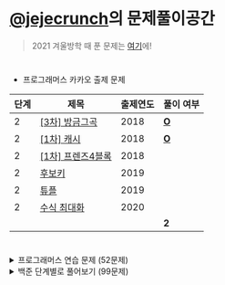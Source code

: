 # [@jejecrunch](https://github.com/jejecrunch)의 문제풀이공간

> 2021 겨울방학 때 푼 문제는 [여기](https://github.com/jejecrunch/2021-winter-kakao/blob/main/jejecrunch)에!

#

-   프로그래머스 카카오 출제 문제

| 단계 | 제목                                                                          | 출제연도 | 풀이 여부                                                                               |
| ---- | ----------------------------------------------------------------------------- | -------- | --------------------------------------------------------------------------------------- |
| 2    | [[3차] 방금그곡](https://programmers.co.kr/learn/courses/30/lessons/17684)    | 2018     | [**O**](https://github.com/jejecrunch/2022/blob/main/jejecrunch/programmers/17684.java) |
| 2    | [[1차] 캐시](https://programmers.co.kr/learn/courses/30/lessons/17680)        | 2018     | [**O**](https://github.com/jejecrunch/2022/blob/main/jejecrunch/programmers/17680.java) |
| 2    | [[1차] 프렌즈4블록](https://programmers.co.kr/learn/courses/30/lessons/17684) | 2018     |                                                                                         |
| 2    | [후보키](https://programmers.co.kr/learn/courses/30/lessons/17684)            | 2019     |                                                                                         |
| 2    | [튜플](https://programmers.co.kr/learn/courses/30/lessons/17684)              | 2019     |                                                                                         |
| 2    | [수식 최대화](https://programmers.co.kr/learn/courses/30/lessons/17684)       | 2020     |                                                                                         |
|      |                                                                               |          | **2**                                                                                   |

#

<details>
<summary>프로그래머스 연습 문제 (52문제)</summary>
<div markdown="1">

| 카테고리 | 제목                                                                                     | 풀이 여부                                                                                                   |
| -------- | ---------------------------------------------------------------------------------------- | ----------------------------------------------------------------------------------------------------------- |
|          | [직사각형 별찍기](https://programmers.co.kr/learn/courses/30/lessons/12969)              | [**O**](https://github.com/jejecrunch/2022/blob/main/jejecrunch/programmers/javascript/12969.js)            |
|          | [x만큼 간격이 있는 n개의 숫자](https://programmers.co.kr/learn/courses/30/lessons/12954) | [**O**](https://github.com/jejecrunch/2022/blob/main/jejecrunch/programmers/javascript/12954.js)            |
|          | [행렬의 덧셈](https://programmers.co.kr/learn/courses/30/lessons/12950)                  | [**O**](https://github.com/jejecrunch/2022/blob/main/jejecrunch/programmers/javascript/12950.java)          |
|          | [핸드폰 번호 가리기](https://programmers.co.kr/learn/courses/30/lessons/12948)           | [**O**](https://github.com/jejecrunch/2022/blob/main/jejecrunch/programmers/javascript/12948.js)            |
|          | [하샤드 수](https://programmers.co.kr/learn/courses/30/lessons/12947)                    | [**O**](https://github.com/jejecrunch/2022/blob/main/jejecrunch/programmers/javascript/12947.js)            |
|          | [평균 구하기](https://programmers.co.kr/learn/courses/30/lessons/12944)                  | [**O**](https://github.com/jejecrunch/2022/blob/main/jejecrunch/programmers/javascript/12944.js)            |
|          | [콜라츠 추측](https://programmers.co.kr/learn/courses/30/lessons/12943)                  | [**O**](https://github.com/jejecrunch/2022/blob/main/jejecrunch/programmers/javascript/12943.js)            |
|          | [최대공약수와 최소공배수](https://programmers.co.kr/learn/courses/30/lessons/12940)      | [**O**](https://github.com/jejecrunch/2022/blob/main/jejecrunch/programmers/javascript/12940.js)            |
|          | [짝수와 홀수](https://programmers.co.kr/learn/courses/30/lessons/12937)                  | [**O**](https://github.com/jejecrunch/2022/blob/main/jejecrunch/programmers/javascript/12937.js)            |
|          | [제일 작은 수 제거하기](https://programmers.co.kr/learn/courses/30/lessons/12935)        | [**O**](https://github.com/jejecrunch/2022/blob/main/jejecrunch/programmers/javascript/12935.js)            |
|          | [정수 제곱근 판별](https://programmers.co.kr/learn/courses/30/lessons/12934)             | [**O**](https://github.com/jejecrunch/2022/blob/main/jejecrunch/programmers/javascript/12934.js)            |
|          | [정수 내림차순으로 배치하기](https://programmers.co.kr/learn/courses/30/lessons/12933)   | [**O**](https://github.com/jejecrunch/2022/blob/main/jejecrunch/programmers/javascript/12933.js)            |
|          | [자연수 뒤집어 배열로 만들기](https://programmers.co.kr/learn/courses/30/lessons/12932)  | [**O**](https://github.com/jejecrunch/2022/blob/main/jejecrunch/programmers/javascript/12932.js)            |
|          | [자릿수 더하기](https://programmers.co.kr/learn/courses/30/lessons/12931)                | [**O**](https://github.com/jejecrunch/2022/blob/main/jejecrunch/programmers/javascript/12931.js)            |
|          | [이상한 문자 만들기](https://programmers.co.kr/learn/courses/30/lessons/12930)           | [**O**](https://github.com/jejecrunch/2022/blob/main/jejecrunch/programmers/javascript/12930.js)            |
|          | [약수의 합](https://programmers.co.kr/learn/courses/30/lessons/12928)                    | [**O**](https://github.com/jejecrunch/2022/blob/main/jejecrunch/programmers/javascript/12928.js)            |
|          | [시저 암호](https://programmers.co.kr/learn/courses/30/lessons/12926)                    | [**O**](https://github.com/jejecrunch/2022/blob/main/jejecrunch/programmers/javascript/12926.js)            |
|          | [문자열을 정수로 바꾸기](https://programmers.co.kr/learn/courses/30/lessons/12925)       | [**O**](https://github.com/jejecrunch/2022/blob/main/jejecrunch/programmers/javascript/javascript/12925.js) |
|          | [수박수박수박수박수박수?](https://programmers.co.kr/learn/courses/30/lessons/12922)      | [**O**](https://github.com/jejecrunch/2022/blob/main/jejecrunch/programmers/javascript/javascript/12922.js) |
|          | [소수 찾기](https://programmers.co.kr/learn/courses/30/lessons/12921)                    | [**O**](https://github.com/jejecrunch/2022/blob/main/jejecrunch/programmers/javascript/12921.js)            |
|          | [서울에서 김서방 찾기](https://programmers.co.kr/learn/courses/30/lessons/12919)         | [**O**](https://github.com/jejecrunch/2022/blob/main/jejecrunch/programmers/javascript/12919.js)            |
|          | [문자열 다루기 기본](https://programmers.co.kr/learn/courses/30/lessons/12918)           | [**O**](https://github.com/jejecrunch/2022/blob/main/jejecrunch/programmers/javascript/12918.js)            |
|          | [문자열 내림차순으로 배치하기](https://programmers.co.kr/learn/courses/30/lessons/12917) | [**O**](https://github.com/jejecrunch/2022/blob/main/jejecrunch/programmers/javascript/12917.js)            |
|          | [문자열 내 p와 y의 개수](https://programmers.co.kr/learn/courses/30/lessons/12916)       | [**O**](https://github.com/jejecrunch/2022/blob/main/jejecrunch/programmers/javascript/12916.js)            |
|          | [문자열 내 마음대로 정렬하기](https://programmers.co.kr/learn/courses/30/lessons/12915)  | [**O**](https://github.com/jejecrunch/2022/blob/main/jejecrunch/programmers/javascript/12915.js)            |
|          | [두 정수 사이의 합](https://programmers.co.kr/learn/courses/30/lessons/12912)            | [**O**](https://github.com/jejecrunch/2022/blob/main/jejecrunch/programmers/javascript/12912.js)            |
|          | [나누어 떨어지는 숫자 배열](https://programmers.co.kr/learn/courses/30/lessons/12910)    | [**O**](https://github.com/jejecrunch/2022/blob/main/jejecrunch/programmers/javascript/12910.js)            |
|          | [같은 숫자는 싫어](https://programmers.co.kr/learn/courses/30/lessons/12906)             | [**O**](https://github.com/jejecrunch/2022/blob/main/jejecrunch/programmers/javascript/12906.js)            |
|          | [가운데 글자 가져오기](https://programmers.co.kr/learn/courses/30/lessons/12903)         | [**O**](https://github.com/jejecrunch/2022/blob/main/jejecrunch/programmers/javascript/12903.js)            |
|          | [부족한 금액 계산하기](https://programmers.co.kr/learn/courses/30/lessons/82612)         | [**O**](https://github.com/jejecrunch/2022/blob/main/jejecrunch/programmers/javascript/82612.js)            |
|          | [나머지가 1이 되는 수 찾기](https://programmers.co.kr/learn/courses/30/lessons/87389)    | [**O**](https://github.com/jejecrunch/2022/blob/main/jejecrunch/programmers/javascript/87389.js)            |
|          | [최소직사각형](https://programmers.co.kr/learn/courses/30/lessons/86491)                 | [**O**](https://github.com/jejecrunch/2022/blob/main/jejecrunch/programmers/javascript/86491.js)            |
|          | [2016년](https://programmers.co.kr/learn/courses/30/lessons/12901)                       | [**O**](https://github.com/jejecrunch/2022/blob/main/jejecrunch/programmers/javascript/12901.js)            |
|          | [예산](https://programmers.co.kr/learn/courses/30/lessons/12982)                         | [**O**](https://github.com/jejecrunch/2022/blob/main/jejecrunch/programmers/javascript/12982.js)            |
|          | [두 개 뽑아서 더하기](https://programmers.co.kr/learn/courses/30/lessons/68644)          | [**O**](https://github.com/jejecrunch/2022/blob/main/jejecrunch/programmers/javascript/68644.js)            |
|          | [3진법 뒤집기](https://programmers.co.kr/learn/courses/30/lessons/68935)                 | [**O**](https://github.com/jejecrunch/2022/blob/main/jejecrunch/programmers/javascript/68935.js)            |
|          | [약수의 개수와 덧셈](https://programmers.co.kr/learn/courses/30/lessons/77884)           | [**O**](https://github.com/jejecrunch/2022/blob/main/jejecrunch/programmers/javascript/77884.js)            |
|          | [체육복](https://programmers.co.kr/learn/courses/30/lessons/42862)                       | [**O**](https://github.com/jejecrunch/2022/blob/main/jejecrunch/programmers/javascript/42862.js)            |
|          | [모의고사](https://programmers.co.kr/learn/courses/30/lessons/42840)                     | [**O**](https://github.com/jejecrunch/2022/blob/main/jejecrunch/programmers/javascript/42840.js)            |
|          | [K번째수](https://programmers.co.kr/learn/courses/30/lessons/42748)                      | [**O**](https://github.com/jejecrunch/2022/blob/main/jejecrunch/programmers/javascript/42748.js)            |
|          | [완주하지 못한 선수](https://programmers.co.kr/learn/courses/30/lessons/42576)           | [**O**](https://github.com/jejecrunch/2022/blob/main/jejecrunch/programmers/javascript/42576.js)            |
|          | [소수 만들기](https://programmers.co.kr/learn/courses/30/lessons/12977)                  | [**O**](https://github.com/jejecrunch/2022/blob/main/jejecrunch/programmers/javascript/12977.js)            |
|          | [내적](https://programmers.co.kr/learn/courses/30/lessons/70128)                         | [**O**](https://github.com/jejecrunch/2022/blob/main/jejecrunch/programmers/javascript/70128.js)            |
|          | [음양 더하기](https://programmers.co.kr/learn/courses/30/lessons/76501)                  | [**O**](https://github.com/jejecrunch/2022/blob/main/jejecrunch/programmers/javascript/76501.js)            |
|          | [없는 숫자 더하기](https://programmers.co.kr/learn/courses/30/lessons/86051)             | [**O**](https://github.com/jejecrunch/2022/blob/main/jejecrunch/programmers/javascript/86051.js)            |
|          | [로또의 최고 순위와 최저 순위](https://programmers.co.kr/learn/courses/30/lessons/77484) | [**O**](https://github.com/jejecrunch/2022/blob/main/jejecrunch/programmers/javascript/77484.js)            |
|          | [줄 서는 방법](https://programmers.co.kr/learn/courses/30/lessons/12936)                 | [**O**](https://github.com/jejecrunch/2022/blob/main/jejecrunch/programmers/12936.java)                     |
|          | [야근 지수](https://programmers.co.kr/learn/courses/30/lessons/12927)                    | [**O**](https://github.com/jejecrunch/2022/blob/main/jejecrunch/programmers/12927.java)                     |
|          | [멀리 뛰기](https://programmers.co.kr/learn/courses/30/lessons/12914)                    | [**O**](https://github.com/jejecrunch/2022/blob/main/jejecrunch/programmers/12914.java)                     |
|          | [이중 우선순위 큐](https://programmers.co.kr/learn/courses/30/lessons/42628)             | [**O**](https://github.com/jejecrunch/2022/blob/main/jejecrunch/programmers/42628.java)                     |
|          | [2 x n 타일링](https://programmers.co.kr/learn/courses/30/lessons/12900)                 | [**O**](https://github.com/jejecrunch/2022/blob/main/jejecrunch/programmers/12900.java)                     |
| 힙       | [더 맵게](https://programmers.co.kr/learn/courses/30/lessons/42626)                      | [**O**](https://github.com/jejecrunch/2022/blob/main/jejecrunch/programmers/42626.java)                     |

</div>
</details>

<details>
<summary>백준 단계별로 풀어보기 (99문제)</summary>
<div markdown="1">

| 카테고리 | 제목                                                                            | 풀이 여부                                                                                                      |
| -------- | ------------------------------------------------------------------------------- | -------------------------------------------------------------------------------------------------------------- |
|          | [엄청난 부자2](https://www.acmicpc.net/problem/1271)                            | [**O**](https://github.com/jejecrunch/2022/blob/main/jejecrunch/BAEKJOON/SuperRich2_1271.java)                 |
|          | [16진수](https://www.acmicpc.net/problem/1550)                                  | [**O**](https://github.com/jejecrunch/2022/blob/main/jejecrunch/BAEKJOON/Hexadecimal_1550.java)                |
|          | [긴자리 계산](https://www.acmicpc.net/problem/2338)                             | [**O**](https://github.com/jejecrunch/2022/blob/main/jejecrunch/BAEKJOON/LongDigitClaculation_2338.java)       |
|          | [검증수](https://www.acmicpc.net/problem/2475)                                  | [**O**](https://github.com/jejecrunch/2022/blob/main/jejecrunch/BAEKJOON/NumberOfVerifications_2475.java)      |
|          | [파티가 끝나고 난 뒤](https://www.acmicpc.net/problem/2845)                     | [**O**](https://github.com/jejecrunch/2022/blob/main/jejecrunch/BAEKJOON/AfterParty_2845.java)                 |
|          | [저작권](https://www.acmicpc.net/problem/2914)                                  | [**O**](https://github.com/jejecrunch/2022/blob/main/jejecrunch/BAEKJOON/Copyright_2914.java)                  |
|          | [킹, 퀸, 룩, 비숍, 나이트, 폰](https://www.acmicpc.net/problem/3003)            | [**O**](https://github.com/jejecrunch/2022/blob/main/jejecrunch/BAEKJOON/KQLBNP_3003.java)                     |
|          | [R2](https://www.acmicpc.net/problem/3046)                                      | [**O**](https://github.com/jejecrunch/2022/blob/main/jejecrunch/BAEKJOON/R2_3046.java)                         |
|          | [웰컴](https://www.acmicpc.net/problem/5337)                                    | [**O**](https://github.com/jejecrunch/2022/blob/main/jejecrunch/BAEKJOON/Welcome_5337.java)                    |
|          | [마이크로소프트 로고](https://www.acmicpc.net/problem/5338)                     | [**O**](https://github.com/jejecrunch/2022/blob/main/jejecrunch/BAEKJOON/MicrosoftLogo_5338.java)              |
|          | [콜센터](https://www.acmicpc.net/problem/5339)                                  | [**O**](https://github.com/jejecrunch/2022/blob/main/jejecrunch/BAEKJOON/CallCenter_5339.java)                 |
|          | [카드 게임](https://www.acmicpc.net/problem/5522)                               | [**O**](https://github.com/jejecrunch/2022/blob/main/jejecrunch/BAEKJOON/CardGame_5522.java)                   |
|          | [심부름 가는 길](https://www.acmicpc.net/problem/5554)                          | [**O**](https://github.com/jejecrunch/2022/blob/main/jejecrunch/BAEKJOON/Errand_5554.java)                     |
|          | [Next in line](https://www.acmicpc.net/problem/6749)                            | [**O**](https://github.com/jejecrunch/2022/blob/main/jejecrunch/BAEKJOON/NextInLine_6749.java)                 |
|          | [Plane](https://www.acmicpc.net/problem/8370)                                   | [**O**](https://github.com/jejecrunch/2022/blob/main/jejecrunch/BAEKJOON/Plane_8370.java)                      |
|          | [Julka](https://www.acmicpc.net/problem/8437)                                   | [**O**](https://github.com/jejecrunch/2022/blob/main/jejecrunch/BAEKJOON/Julka_8437.java)                      |
|          | [Zadanie próbne 2](https://www.acmicpc.net/problem/8871)                        | [**O**](https://github.com/jejecrunch/2022/blob/main/jejecrunch/BAEKJOON/ZadanieProbne2_8871.java)             |
|          | [스타워즈 로고](https://www.acmicpc.net/problem/9653)                           | [**O**](https://github.com/jejecrunch/2022/blob/main/jejecrunch/BAEKJOON/StarwarsLogo_9653.java)               |
|          | [나부 함대 데이터](https://www.acmicpc.net/problem/9654)                        | [**O**](https://github.com/jejecrunch/2022/blob/main/jejecrunch/BAEKJOON/NabuPlanet_9654.java)                 |
|          | [NFC West vs North](https://www.acmicpc.net/problem/10170)                      | [**O**](https://github.com/jejecrunch/2022/blob/main/jejecrunch/BAEKJOON/NFCWestvsNorth_10170.java)            |
|          | [오늘 날짜](https://www.acmicpc.net/problem/10699)                              | [**O**](https://github.com/jejecrunch/2022/blob/main/jejecrunch/BAEKJOON/Today_10699.java)                     |
|          | [한글 2](https://www.acmicpc.net/problem/11283)                                 | [**O**](https://github.com/jejecrunch/2022/blob/main/jejecrunch/BAEKJOON/Hangul2_11283.java)                   |
|          | [꼬마 정민](https://www.acmicpc.net/problem/11382)                              | [**O**](https://github.com/jejecrunch/2022/blob/main/jejecrunch/BAEKJOON/BoyJM_11382.java)                     |
|          | [고려대는 사랑입니다](https://www.acmicpc.net/problem/11942)                    | [**O**](https://github.com/jejecrunch/2022/blob/main/jejecrunch/BAEKJOON/KUniv_11942.java)                     |
|          | [큰 수 곱셈](https://www.acmicpc.net/problem/13277)                             | [**O**](https://github.com/jejecrunch/2022/blob/main/jejecrunch/BAEKJOON/BigNumberBy_13277.java)               |
|          | [와이버스 부릉부릉](https://www.acmicpc.net/problem/14645)                      | [**O**](https://github.com/jejecrunch/2022/blob/main/jejecrunch/BAEKJOON/YBus_14645.java)                      |
|          | [나는 행복합니다~](https://www.acmicpc.net/problem/14652)                       | [**O**](https://github.com/jejecrunch/2022/blob/main/jejecrunch/BAEKJOON/IamHappy_14652.java)                  |
|          | [큰 수 (BIG)](https://www.acmicpc.net/problem/14928)                            | [**O**](https://github.com/jejecrunch/2022/blob/main/jejecrunch/BAEKJOON/BigNumber_14928_.java)                |
|          | [Vera and Outfits](https://www.acmicpc.net/problem/15439)                       | [**O**](https://github.com/jejecrunch/2022/blob/main/jejecrunch/BAEKJOON/VeraAndOutfits_15439.java)            |
|          | [조별과제를 하려는데 조장이 사라졌다](https://www.acmicpc.net/problem/15727)    | [**O**](https://github.com/jejecrunch/2022/blob/main/jejecrunch/BAEKJOON/DisapearLeader_15727.java)            |
|          | [나는 누구인가](https://www.acmicpc.net/problem/15733)                          | [**O**](https://github.com/jejecrunch/2022/blob/main/jejecrunch/BAEKJOON/WhoAmI_15733.java)                    |
|          | [A+B - 9](https://www.acmicpc.net/problem/15740)                                | [**O**](https://github.com/jejecrunch/2022/blob/main/jejecrunch/BAEKJOON/APlusB9_15740.java)                   |
|          | [수학은 체육과목 입니다](https://www.acmicpc.net/problem/15894)                 | [**O**](https://github.com/jejecrunch/2022/blob/main/jejecrunch/BAEKJOON/MathIsSports_15894.java)              |
|          | [새로운 시작](https://www.acmicpc.net/problem/15962)                            | [**O**](https://github.com/jejecrunch/2022/blob/main/jejecrunch/BAEKJOON/NewStart_15962.java)                  |
|          | [이상한 기호](https://www.acmicpc.net/problem/15964)                            | [**O**](https://github.com/jejecrunch/2022/blob/main/jejecrunch/BAEKJOON/StrangeEmoji_15964.java)              |
|          | [오늘의 날짜는?](https://www.acmicpc.net/problem/16170)                         | [**O**](https://github.com/jejecrunch/2022/blob/main/jejecrunch/BAEKJOON/TodayDate_161700.java)                |
|          | [홍익대학교](https://www.acmicpc.net/problem/16394)                             | [**O**](https://github.com/jejecrunch/2022/blob/main/jejecrunch/BAEKJOON/HongikUniv_16394.java)                |
|          | [제리와 톰](https://www.acmicpc.net/problem/16430)                              | [**O**](https://github.com/jejecrunch/2022/blob/main/jejecrunch/BAEKJOON/JerryAndTom_16430.java)               |
|          | [달달함이 넘쳐흘러](https://www.acmicpc.net/problem/17256)                      | [**O**](https://github.com/jejecrunch/2022/blob/main/jejecrunch/BAEKJOON/MuchSweet_17256.java)                 |
|          | [엔드게임 스포일러](https://www.acmicpc.net/problem/17295)                      | [**O**](https://github.com/jejecrunch/2022/blob/main/jejecrunch/BAEKJOON/EndgameSpoiler_17295.java)            |
|          | [스타후르츠](https://www.acmicpc.net/problem/17496)                             | [**O**](https://github.com/jejecrunch/2022/blob/main/jejecrunch/BAEKJOON/StarFruits_17496.java)                |
|          | [Арифметическая магия](https://www.acmicpc.net/problem/18906)                   | [**O**](https://github.com/jejecrunch/2022/blob/main/jejecrunch/BAEKJOON/Artithmetic_18096.java)               |
|          | [Rats](https://www.acmicpc.net/problem/18301)                                   | [**O**](https://github.com/jejecrunch/2022/blob/main/jejecrunch/BAEKJOON/Rats_18301.java)                      |
|          | [Site Score](https://www.acmicpc.net/problem/20254)                             | [**O**](https://github.com/jejecrunch/2022/blob/main/jejecrunch/BAEKJOON/SiteScore_20254.java)                 |
|          | [세금](https://www.acmicpc.net/problem/20492)                                   | [**O**](https://github.com/jejecrunch/2022/blob/main/jejecrunch/BAEKJOON/Tax_20492.java)                       |
|          | [Bottle Return](https://www.acmicpc.net/problem/21300)                          | [**O**](https://github.com/jejecrunch/2022/blob/main/jejecrunch/BAEKJOON/BottleReturn_21300.java)              |
|          | [Multiply](https://www.acmicpc.net/problem/22193)                               | [**O**](https://github.com/jejecrunch/2022/blob/main/jejecrunch/BAEKJOON/Multyply_22193.java)                  |
|          | [The World Responds](https://www.acmicpc.net/problem/23234)                     | [**O**](https://github.com/jejecrunch/2022/blob/main/jejecrunch/BAEKJOON/TheWorldResponds_23234.java)          |
|          | [余り (Remainder)](https://www.acmicpc.net/problem/24078)                       | [**O**](https://github.com/jejecrunch/2022/blob/main/jejecrunch/BAEKJOON/Amari_24078.java)                     |
|          | [立方体 (Cube)](https://www.acmicpc.net/problem/24082)                          | [**O**](https://github.com/jejecrunch/2022/blob/main/jejecrunch/BAEKJOON/Riltupoutai_24082.java)               |
|          | [身長 (Height)](https://www.acmicpc.net/problem/24086)                          | [**O**](https://github.com/jejecrunch/2022/blob/main/jejecrunch/BAEKJOON/Shinchou_24086.java)                  |
|          | [Affischutskicket](https://www.acmicpc.net/problem/24183)                       | [**O**](https://github.com/jejecrunch/2022/blob/main/jejecrunch/BAEKJOON/Affischutskicket_24183.java)          |
|          | [Double Crypt 1](https://www.acmicpc.net/problem/24218)                         |                                                                                                                |
|          | [알고리즘 수업 - 알고리즘의 수행 시간 1](https://www.acmicpc.net/problem/24262) | [**O**](https://github.com/jejecrunch/2022/blob/main/jejecrunch/BAEKJOON/AlgorhythmTime1_24262.java)           |
|          | [РАВЕНСТВО](https://www.acmicpc.net/problem/24309)                              | [**O**](https://github.com/jejecrunch/2022/blob/main/jejecrunch/BAEKJOON/РАВЕНСТВО_24309.java)                 |
|          | [Cupcake Party](https://www.acmicpc.net/problem/24568)                          | [**O**](https://github.com/jejecrunch/2022/blob/main/jejecrunch/BAEKJOON/CupcakeParty_24568.java)              |
|          | [TV 크기](https://www.acmicpc.net/problem/1297)                                 | [**O**](https://github.com/jejecrunch/2022/blob/main/jejecrunch/BAEKJOON/TVSize_1297.java)                     |
|          | [사파리월드](https://www.acmicpc.net/problem/2420)                              | [**O**](https://github.com/jejecrunch/2022/blob/main/jejecrunch/BAEKJOON/Safariworld_2420.java)                |
|          | [인공지능 시계](https://www.acmicpc.net/problem/2530)                           | [**O**](https://github.com/jejecrunch/2022/blob/main/jejecrunch/BAEKJOON/AIClock_2530.java)                    |
|          | [세수정렬](https://www.acmicpc.net/problem/2752)                                | [**O**](https://github.com/jejecrunch/2022/blob/main/jejecrunch/BAEKJOON/ThreeNumbersSort_2752.java)           |
|          | [체스판 조각](https://www.acmicpc.net/problem/3004)                             | [**O**](https://github.com/jejecrunch/2022/blob/main/jejecrunch/BAEKJOON/PieceOfChess_3004.java)               |
|          | [AFC 윔블던](https://www.acmicpc.net/problem/4299)                              | [**O**](https://github.com/jejecrunch/2022/blob/main/jejecrunch/BAEKJOON/AFCWhimbledon_4299.java)              |
|          | [방학 숙제](https://www.acmicpc.net/problem/4299)                               | [**O**](https://github.com/jejecrunch/2022/blob/main/jejecrunch/BAEKJOON/VacationWork_4299.java)               |
|          | [상근날드](https://www.acmicpc.net/problem/5543)                                | [**O**](https://github.com/jejecrunch/2022/blob/main/jejecrunch/BAEKJOON/SGNard_5543.java)                     |
|          | [A/B - 2](https://www.acmicpc.net/problem/15792)                                | [**O**](https://github.com/jejecrunch/2022/blob/main/jejecrunch/BAEKJOON/ADivideB2_15792.java)                 |
|          | [타임 카드](https://www.acmicpc.net/problem/5575)                               | [**O**](https://github.com/jejecrunch/2022/blob/main/jejecrunch/BAEKJOON/TimeCard_5575.java)                   |
|          | [시험 점수](https://www.acmicpc.net/problem/5596)                               | [**O**](https://github.com/jejecrunch/2022/blob/main/jejecrunch/BAEKJOON/TestScore_5596.java)                  |
|          | [17배](https://www.acmicpc.net/problem/5893)                                    | [**O**](https://github.com/jejecrunch/2022/blob/main/jejecrunch/BAEKJOON/Multiply17_5893.java)                 |
|          | [Contest Timing](https://www.acmicpc.net/problem/5928)                          | [**O**](https://github.com/jejecrunch/2022/blob/main/jejecrunch/BAEKJOON/ContestTiming_5928.java)              |
|          | [Speed fines are not fine!](https://www.acmicpc.net/problem/6763)               | [**O**](https://github.com/jejecrunch/2022/blob/main/jejecrunch/BAEKJOON/SpeedFinesAreNotFine_6763.java)       |
|          | [Sounds fishy!](https://www.acmicpc.net/problem/6764)                           | [**O**](https://github.com/jejecrunch/2022/blob/main/jejecrunch/BAEKJOON/SoundsFishy_6764.java)                |
|          | [Which Alien?](https://www.acmicpc.net/problem/6778)                            | [**O**](https://github.com/jejecrunch/2022/blob/main/jejecrunch/BAEKJOON/WhichAlien_6778.java)                 |
|          | [ISBN](https://www.acmicpc.net/problem/6810)                                    | [**O**](https://github.com/jejecrunch/2022/blob/main/jejecrunch/BAEKJOON/ISBN_6810.java)                       |
|          | [Tabliczka](https://www.acmicpc.net/problem/8674)                               | [**O**](https://github.com/jejecrunch/2022/blob/main/jejecrunch/BAEKJOON/Tabliczka_8674.java)                  |
|          | [Koszykarz](https://www.acmicpc.net/problem/8710)                               | [**O**](https://github.com/jejecrunch/2022/blob/main/jejecrunch/BAEKJOON/Koszykarz_8710.java)                  |
|          | [Bałwanek](https://www.acmicpc.net/problem/8718)                                | [**O**](https://github.com/jejecrunch/2022/blob/main/jejecrunch/BAEKJOON/Balwanek_8718.java)                   |
|          | [Patyki](https://www.acmicpc.net/problem/8723)                                  | [**O**](https://github.com/jejecrunch/2022/blob/main/jejecrunch/BAEKJOON/Patyki_8723.java)                     |
|          | [삼각형 외우기](https://www.acmicpc.net/problem/10101)                          | [**O**](https://github.com/jejecrunch/2022/blob/main/jejecrunch/BAEKJOON/MemorizeTriangle_10101.java)          |
|          | [과자](https://www.acmicpc.net/problem/10156)                                   | [**O**](https://github.com/jejecrunch/2022/blob/main/jejecrunch/BAEKJOON/Snack_10156.java)                     |
|          | [전자레인지](https://www.acmicpc.net/problem/10162)                             | [**O**](https://github.com/jejecrunch/2022/blob/main/jejecrunch/BAEKJOON/Microwave.java)                       |
|          | [수도 요금](https://www.acmicpc.net/problem/10707)                              | [**O**](https://github.com/jejecrunch/2022/blob/main/jejecrunch/BAEKJOON/WaterBill_10707.java)                 |
|          | [특별한 날](https://www.acmicpc.net/problem/10768)                              | [**O**](https://github.com/jejecrunch/2022/blob/main/jejecrunch/BAEKJOON/SpecialDay_10768.java)                |
|          | [10부제](https://www.acmicpc.net/problem/10797)                                 | [**O**](https://github.com/jejecrunch/2022/blob/main/jejecrunch/BAEKJOON/TenSeido_10797.java)                  |
|          | [한글](https://www.acmicpc.net/problem/11282)                                   | [**O**](https://github.com/jejecrunch/2022/blob/main/jejecrunch/BAEKJOON/Hangul_11282.java)                    |
|          | [Identifying tea](https://www.acmicpc.net/problem/11549)                        | [**O**](https://github.com/jejecrunch/2022/blob/main/jejecrunch/BAEKJOON/IdentifyingTea_11549.java)            |
|          | [파일 옮기기](https://www.acmicpc.net/problem/11943)                            | [**O**](https://github.com/jejecrunch/2022/blob/main/jejecrunch/BAEKJOON/MoveFile_11943.java)                  |
|          | [과목선택](https://www.acmicpc.net/problem/11948)                               | [**O**](https://github.com/jejecrunch/2022/blob/main/jejecrunch/BAEKJOON/SelectSubject_11948.java)             |
|          | [Do Not Touch Anything](https://www.acmicpc.net/problem/13136)                  | [**O**](https://github.com/jejecrunch/2022/blob/main/jejecrunch/BAEKJOON/DoNotTouchAnything_13136.java)        |
|          | [Andando no tempo](https://www.acmicpc.net/problem/13580)                       | [**O**](https://github.com/jejecrunch/2022/blob/main/jejecrunch/BAEKJOON/AndandoNoTempo_13580.java)            |
|          | [Tri-du](https://www.acmicpc.net/problem/13580)                                 | [**O**](https://github.com/jejecrunch/2022/blob/main/jejecrunch/BAEKJOON/Tridu_13580.java)                     |
|          | [팀 나누기](https://www.acmicpc.net/problem/13866)                              | [**O**](https://github.com/jejecrunch/2022/blob/main/jejecrunch/BAEKJOON/SplitTeam_13866.java)                 |
|          | [Equality](https://www.acmicpc.net/problem/13985)                               | [**O**](https://github.com/jejecrunch/2022/blob/main/jejecrunch/BAEKJOON/Equality_13985.java)                  |
|          | [Tournament Selction](https://www.acmicpc.net/problem/14038)                    | [**O**](https://github.com/jejecrunch/2022/blob/main/jejecrunch/BAEKJOON/TournamentSelection_14038.java)       |
|          | [Gorivo](https://www.acmicpc.net/problem/14065)                                 | [**O**](https://github.com/jejecrunch/2022/blob/main/jejecrunch/BAEKJOON/Gorivo_14065.java)                    |
|          | [Square Pasture](https://www.acmicpc.net/problem/14173)                         | [**O**](https://github.com/jejecrunch/2022/blob/main/jejecrunch/BAEKJOON/SquarePasture_14173.java)             |
|          | [정육각형과 삼각형](https://www.acmicpc.net/problem/14264)                      | [**O**](https://github.com/jejecrunch/2022/blob/main/jejecrunch/BAEKJOON/RegularHexagonAndTriangle_14264.java) |
|          | [전자레인지](https://www.acmicpc.net/problem/14470)                             | [**O**](https://github.com/jejecrunch/2022/blob/main/jejecrunch/BAEKJOON/Microwave_14470.java)                 |
|          | [감정이입](https://www.acmicpc.net/problem/14623)                               | [**O**](https://github.com/jejecrunch/2022/blob/main/jejecrunch/BAEKJOON/Empathy_14623.java)                   |
|          | [폰 노이만과 파리](https://www.acmicpc.net/problem/14924)                       | [                                                                                                              |
|          | [FA](https://www.acmicpc.net/problem/14935)                                     |                                                                                                                |
|          | [Judging Moose](https://www.acmicpc.net/problem/15025)                          |                                                                                                                |
|          | [Máquina de café](https://www.acmicpc.net/problem/15051)                        |                                                                                                                |
|          | [Hard choice](https://www.acmicpc.net/problem/15059)                            |                                                                                                                |
|          | [Every Second Counts](https://www.acmicpc.net/problem/15089)                    |                                                                                                                |
|          | [Congruent Numbers](https://www.acmicpc.net/problem/15128)                      |                                                                                                                |
|          | [鉛筆 (Pencils)](https://www.acmicpc.net/problem/15474)                         |                                                                                                                |
|          | [Abbey Courtyard](https://www.acmicpc.net/problem/15610)                        |                                                                                                                |
|          | [연세대학교](https://www.acmicpc.net/problem/15680)                             |                                                                                                                |
|          | [타일 채우기 4](https://www.acmicpc.net/problem/15700)                          |                                                                                                                |
|          | [이칙연산](https://www.acmicpc.net/problem/15726)                               |                                                                                                                |
|          | [공백 없는 A+B](https://www.acmicpc.net/problem/15873)                          | [**O**](https://github.com/jejecrunch/2022/blob/main/jejecrunch/BAEKJOON/NoBlankAPlusB_15873.java)             |
|          | [수찬은 마린보이야!!](https://www.acmicpc.net/problem/15921)                    |                                                                                                                |
|          | [CASIO](https://www.acmicpc.net/problem/15963)                                  |                                                                                                                |
|          | [Telemarketer or not?](https://www.acmicpc.net/problem/16017)                   |                                                                                                                |
| 백트래킹 | [연산자 끼워넣기](https://www.acmicpc.net/problem/14888)                        |                                                                                                                |
| 백트래킹 | [스타트와 링크](https://www.acmicpc.net/problem/14889)                          |                                                                                                                |
| 수학     | [피보나치 수 3](https://www.acmicpc.net/problem/2749)                           | [**O**](https://github.com/jejecrunch/2022/blob/main/jejecrunch/BAEKJOON/Fibonacci3_2749.java)                 |

</div>
</details>
